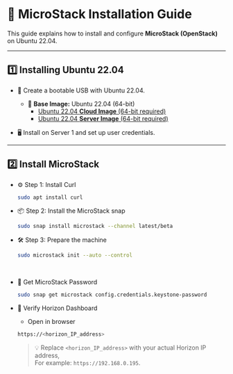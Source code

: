 # 🚀 MicroStack Installation Guide

This guide explains how to install and configure **MicroStack (OpenStack)** on Ubuntu 22.04.

---

## 1️⃣ Installing Ubuntu 22.04
- 💾 Create a bootable USB with Ubuntu 22.04.
  
  - 💽 **Base Image:** Ubuntu 22.04 (64-bit)  
    - [Ubuntu 22.04 **Cloud Image** (64-bit required)](https://cloud-images.ubuntu.com/jammy/current/jammy-server-cloudimg-amd64-disk-kvm.img)
    - [Ubuntu 22.04 **Server Image** (64-bit required)](http://releases.ubuntu.com/22.04/)

- 🖥️ Install on Server 1 and set up user credentials.

---

## 2️⃣ Install MicroStack
- ⚙️ Step 1: Install Curl
  ```bash
  sudo apt install curl
  ```
  
- 📦 Step 2: Install the MicroStack snap
  ```bash
  sudo snap install microstack --channel latest/beta
  ```
  
- 🛠️ Step 3: Prepare the machine
  ```bash
  sudo microstack init --auto --control
  ```

 &nbsp;
 
- 🔑 Get MicroStack Password
  ```bash
  sudo snap get microstack config.credentials.keystone-password
  ```
- 🔎 Verify Horizon Dashboard
  
  - Open in browser
  ```bash
  https://<horizon_IP_address>
  ```
  > 💡 Replace `<horizon_IP_address>` with your actual Horizon IP address,  
  >    For example: `https://192.168.0.195`.

